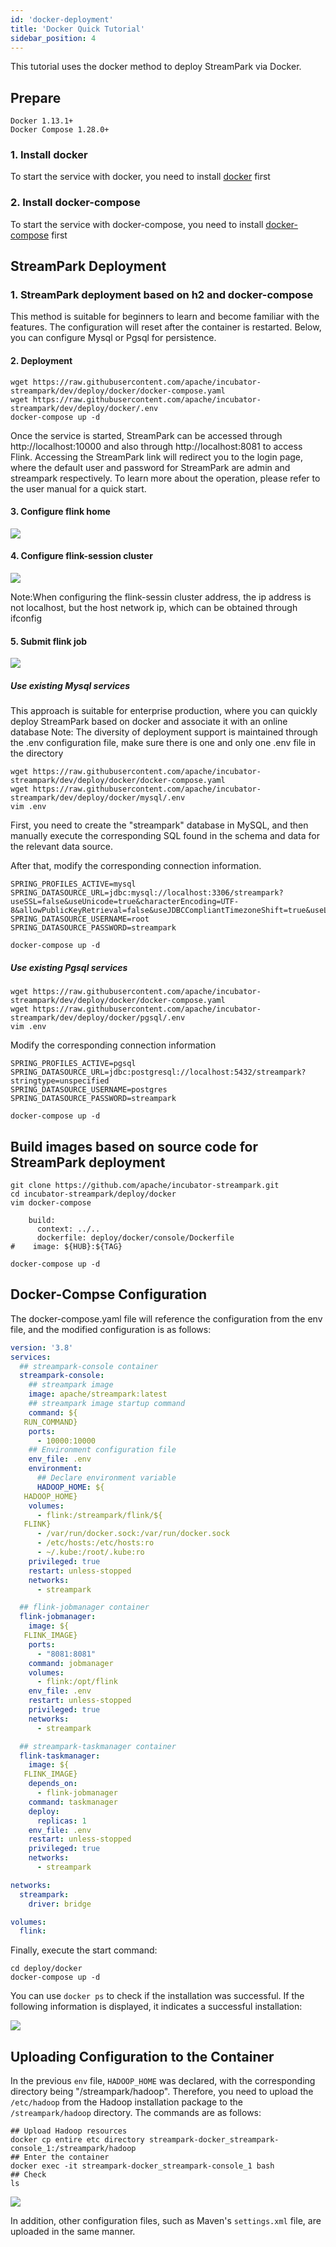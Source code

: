 ```yaml
---
id: 'docker-deployment'
title: 'Docker Quick Tutorial'
sidebar_position: 4
---
```


This tutorial uses the docker method to deploy StreamPark via Docker.

## Prepare
    Docker 1.13.1+
    Docker Compose 1.28.0+

### 1. Install docker

To start the service with docker, you need to install [docker](https://www.docker.com/) first

### 2. Install docker-compose

To start the service with docker-compose, you need to install [docker-compose](https://docs.docker.com/compose/install/) first

## StreamPark Deployment

### 1. StreamPark deployment based on h2 and docker-compose

This method is suitable for beginners to learn and become familiar with the features. The configuration will reset after the container is restarted. Below, you can configure Mysql or Pgsql for persistence.

#### 2. Deployment

```shell
wget https://raw.githubusercontent.com/apache/incubator-streampark/dev/deploy/docker/docker-compose.yaml
wget https://raw.githubusercontent.com/apache/incubator-streampark/dev/deploy/docker/.env
docker-compose up -d
```

Once the service is started, StreamPark can be accessed through http://localhost:10000 and also through http://localhost:8081 to access Flink. Accessing the StreamPark link will redirect you to the login page, where the default user and password for StreamPark are admin and streampark respectively. To learn more about the operation, please refer to the user manual for a quick start.

#### 3. Configure flink home

![](/doc/image/streampark_flinkhome.png)

#### 4. Configure flink-session cluster

![](/doc/image/remote.png)

Note:When configuring the flink-sessin cluster address, the ip address is not localhost, but the host network ip, which can be obtained through ifconfig

#### 5. Submit flink job

![](/doc/image/remoteSubmission.png)

##### Use existing Mysql services
This approach is suitable for enterprise production, where you can quickly deploy StreamPark based on docker and associate it with an online database
Note: The diversity of deployment support is maintained through the .env configuration file, make sure there is one and only one .env file in the directory

```shell
wget https://raw.githubusercontent.com/apache/incubator-streampark/dev/deploy/docker/docker-compose.yaml
wget https://raw.githubusercontent.com/apache/incubator-streampark/dev/deploy/docker/mysql/.env
vim .env
```

First, you need to create the "streampark" database in MySQL, and then manually execute the corresponding SQL found in the schema and data for the relevant data source.

After that, modify the corresponding connection information.

```shell
SPRING_PROFILES_ACTIVE=mysql
SPRING_DATASOURCE_URL=jdbc:mysql://localhost:3306/streampark?useSSL=false&useUnicode=true&characterEncoding=UTF-8&allowPublicKeyRetrieval=false&useJDBCCompliantTimezoneShift=true&useLegacyDatetimeCode=false&serverTimezone=GMT%2B8
SPRING_DATASOURCE_USERNAME=root
SPRING_DATASOURCE_PASSWORD=streampark
```

```
docker-compose up -d
```
##### Use existing Pgsql services

```shell
wget https://raw.githubusercontent.com/apache/incubator-streampark/dev/deploy/docker/docker-compose.yaml
wget https://raw.githubusercontent.com/apache/incubator-streampark/dev/deploy/docker/pgsql/.env
vim .env
```
Modify the corresponding connection information

```shell
SPRING_PROFILES_ACTIVE=pgsql
SPRING_DATASOURCE_URL=jdbc:postgresql://localhost:5432/streampark?stringtype=unspecified
SPRING_DATASOURCE_USERNAME=postgres
SPRING_DATASOURCE_PASSWORD=streampark
```

```shell
docker-compose up -d
```

## Build images based on source code for StreamPark deployment
```
git clone https://github.com/apache/incubator-streampark.git
cd incubator-streampark/deploy/docker
vim docker-compose
```

```shell
    build:
      context: ../..
      dockerfile: deploy/docker/console/Dockerfile
#    image: ${HUB}:${TAG}
```

```shell
docker-compose up -d
```

## Docker-Compse Configuration

The docker-compose.yaml file will reference the configuration from the env file, and the modified configuration is as follows:

```yaml
version: '3.8'
services:
  ## streampark-console container
  streampark-console:
    ## streampark image
    image: apache/streampark:latest
    ## streampark image startup command
    command: ${
   RUN_COMMAND}
    ports:
      - 10000:10000
    ## Environment configuration file
    env_file: .env
    environment:
      ## Declare environment variable
      HADOOP_HOME: ${
   HADOOP_HOME}
    volumes:
      - flink:/streampark/flink/${
   FLINK}
      - /var/run/docker.sock:/var/run/docker.sock
      - /etc/hosts:/etc/hosts:ro
      - ~/.kube:/root/.kube:ro
    privileged: true
    restart: unless-stopped
    networks:
      - streampark

  ## flink-jobmanager container
  flink-jobmanager:
    image: ${
   FLINK_IMAGE}
    ports:
      - "8081:8081"
    command: jobmanager
    volumes:
      - flink:/opt/flink
    env_file: .env
    restart: unless-stopped
    privileged: true
    networks:
      - streampark

  ## streampark-taskmanager container
  flink-taskmanager:
    image: ${
   FLINK_IMAGE}
    depends_on:
      - flink-jobmanager
    command: taskmanager
    deploy:
      replicas: 1
    env_file: .env
    restart: unless-stopped
    privileged: true
    networks:
      - streampark

networks:
  streampark:
    driver: bridge

volumes:
  flink:
```

Finally, execute the start command:

```shell
cd deploy/docker
docker-compose up -d
```

You can use `docker ps` to check if the installation was successful. If the following information is displayed, it indicates a successful installation:

![](/doc/image/streampark_docker_ps.png)

## Uploading Configuration to the Container

In the previous `env` file, `HADOOP_HOME` was declared, with the corresponding directory being "/streampark/hadoop". Therefore, you need to upload the `/etc/hadoop` from the Hadoop installation package to the `/streampark/hadoop` directory. The commands are as follows:

```shell
## Upload Hadoop resources
docker cp entire etc directory streampark-docker_streampark-console_1:/streampark/hadoop
## Enter the container
docker exec -it streampark-docker_streampark-console_1 bash
## Check
ls
```

![](/doc/image/streampark_docker_ls_hadoop.png)

In addition, other configuration files, such as Maven's `settings.xml` file, are uploaded in the same manner.